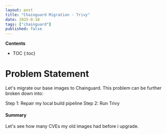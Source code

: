 ```yaml
---
layout: post
title: "Chainguard Migration - Trivy"
date: 2025-8-18
tags: ["chainguard"]
published: false
---
```


**Contents**
* TOC
{:toc}

# Problem Statement
Let's migrate our base images to Chainguard. This problem can be further broken down into:

Step 1: Repair my local build pipeline
Step 2: Run Trivy

#### Summary
Let's see how many CVEs my old images had before i upgrade.